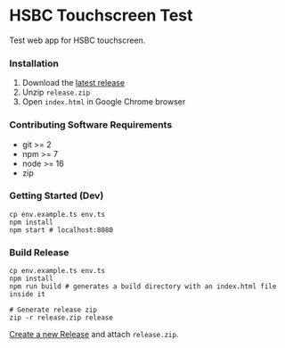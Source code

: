 # HSBC Touchscreen Test

Test web app for HSBC touchscreen.

### Installation

1. Download the [latest release](https://github.com/finer-vision/HSBC-Touchscreen-Test/releases/download/v0.0.0/release.zip)
2. Unzip `release.zip`
3. Open `index.html` in Google Chrome browser

### Contributing Software Requirements

- git >= 2
- npm >= 7
- node >= 16
- zip

### Getting Started (Dev)

```shell
cp env.example.ts env.ts
npm install
npm start # localhost:8080
```

### Build Release

```shell
cp env.example.ts env.ts
npm install
npm run build # generates a build directory with an index.html file inside it

# Generate release zip
zip -r release.zip release
```

[Create a new Release](https://github.com/finer-vision/HSBC-Touchscreen-Test/releases/new) and attach `release.zip`.
